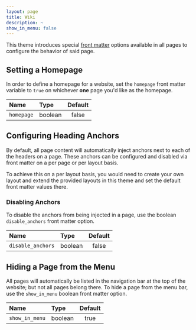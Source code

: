 ```yaml
---
layout: page
title: Wiki
description: ~
show_in_menu: false
---
```


This theme introduces special [front matter](https://jekyllrb.com/docs/front-matter/) options available in all pages to configure the behavior of said page.

## Setting a Homepage

In order to define a homepage for a website, set the `homepage` front matter variable to `true` on whichever **one** page you'd like as the homepage.

| Name       | Type    | Default |
|:-----------|:--------|:-------:|
| `homepage` | boolean |  false  |

## Configuring Heading Anchors

By default, all page content will automatically inject anchors next to each of the headers on a page. These anchors can be configured and disabled via front matter on a per page or per layout basis.

To achieve this on a per layout basis, you would need to create your own layout and extend the provided layouts in this theme and set the default front matter values there.

### Disabling Anchors

To disable the anchors from being injected in a page, use the boolean `disable_anchors` front matter option.

| Name              | Type    | Default |
|:------------------|:--------|:-------:|
| `disable_anchors` | boolean |  false  |

## Hiding a Page from the Menu

All pages will automatically be listed in the navigation bar at the top of the website; but not all pages belong there. To hide a page from the menu bar, use the `show_in_menu` boolean front matter option.

| Name           | Type    | Default |
|:---------------|:--------|:-------:|
| `show_in_menu` | boolean |  true   |
